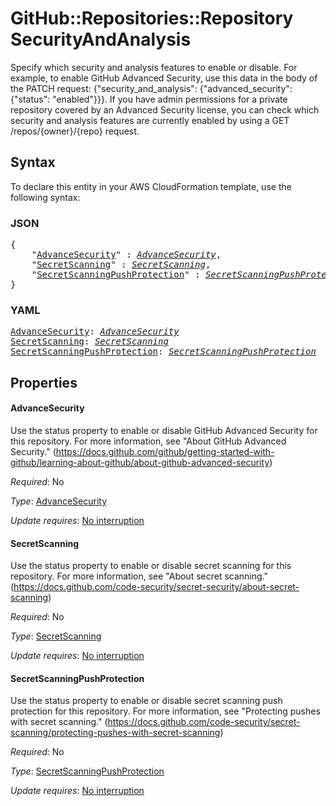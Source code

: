 # GitHub::Repositories::Repository SecurityAndAnalysis

Specify which security and analysis features to enable or disable. For example, to enable GitHub Advanced Security, use this data in the body of the PATCH request: {"security_and_analysis": {"advanced_security": {"status": "enabled"}}}. If you have admin permissions for a private repository covered by an Advanced Security license, you can check which security and analysis features are currently enabled by using a GET /repos/{owner}/{repo} request.

## Syntax

To declare this entity in your AWS CloudFormation template, use the following syntax:

### JSON

<pre>
{
    "<a href="#advancesecurity" title="AdvanceSecurity">AdvanceSecurity</a>" : <i><a href="advancesecurity.md">AdvanceSecurity</a></i>,
    "<a href="#secretscanning" title="SecretScanning">SecretScanning</a>" : <i><a href="secretscanning.md">SecretScanning</a></i>,
    "<a href="#secretscanningpushprotection" title="SecretScanningPushProtection">SecretScanningPushProtection</a>" : <i><a href="secretscanningpushprotection.md">SecretScanningPushProtection</a></i>
}
</pre>

### YAML

<pre>
<a href="#advancesecurity" title="AdvanceSecurity">AdvanceSecurity</a>: <i><a href="advancesecurity.md">AdvanceSecurity</a></i>
<a href="#secretscanning" title="SecretScanning">SecretScanning</a>: <i><a href="secretscanning.md">SecretScanning</a></i>
<a href="#secretscanningpushprotection" title="SecretScanningPushProtection">SecretScanningPushProtection</a>: <i><a href="secretscanningpushprotection.md">SecretScanningPushProtection</a></i>
</pre>

## Properties

#### AdvanceSecurity

Use the status property to enable or disable GitHub Advanced Security for this repository. For more information, see "About GitHub Advanced Security." (https://docs.github.com/github/getting-started-with-github/learning-about-github/about-github-advanced-security)

_Required_: No

_Type_: <a href="advancesecurity.md">AdvanceSecurity</a>

_Update requires_: [No interruption](https://docs.aws.amazon.com/AWSCloudFormation/latest/UserGuide/using-cfn-updating-stacks-update-behaviors.html#update-no-interrupt)

#### SecretScanning

Use the status property to enable or disable secret scanning for this repository. For more information, see "About secret scanning." (https://docs.github.com/code-security/secret-security/about-secret-scanning)

_Required_: No

_Type_: <a href="secretscanning.md">SecretScanning</a>

_Update requires_: [No interruption](https://docs.aws.amazon.com/AWSCloudFormation/latest/UserGuide/using-cfn-updating-stacks-update-behaviors.html#update-no-interrupt)

#### SecretScanningPushProtection

Use the status property to enable or disable secret scanning push protection for this repository. For more information, see "Protecting pushes with secret scanning." (https://docs.github.com/code-security/secret-scanning/protecting-pushes-with-secret-scanning)

_Required_: No

_Type_: <a href="secretscanningpushprotection.md">SecretScanningPushProtection</a>

_Update requires_: [No interruption](https://docs.aws.amazon.com/AWSCloudFormation/latest/UserGuide/using-cfn-updating-stacks-update-behaviors.html#update-no-interrupt)

